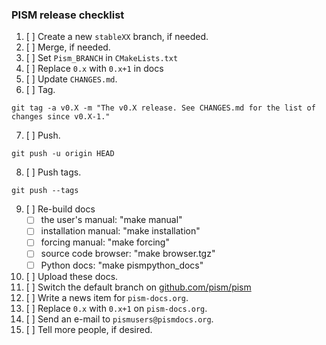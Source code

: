 ### PISM release checklist

1.  [ ] Create a new `stableXX` branch, if needed.
2.  [ ] Merge, if needed.
3.  [ ] Set `Pism_BRANCH` in `CMakeLists.txt`
4.  [ ] Replace `0.x` with `0.x+1` in docs
5.  [ ] Update `CHANGES.md`.
6.  [ ] Tag.
```
git tag -a v0.X -m "The v0.X release. See CHANGES.md for the list of changes since v0.X-1."
```
7.  [ ] Push.
```
git push -u origin HEAD
```
8.  [ ] Push tags.
```
git push --tags
```
9.  [ ] Re-build docs
    -   [ ] the user's manual: "make manual"
    -   [ ] installation manual: "make installation"
    -   [ ] forcing manual: "make forcing"
    -   [ ] source code browser: "make browser.tgz"
    -   [ ] Python docs: "make pismpython_docs"
10. [ ] Upload these docs.
11. [ ] Switch the default branch on [github.com/pism/pism](http:github.com/pism/pism)
12. [ ] Write a news item for `pism-docs.org`.
13. [ ] Replace `0.x` with `0.x+1` on `pism-docs.org`.
14. [ ] Send an e-mail to `pismusers@pismdocs.org`.
15. [ ] Tell more people, if desired.
